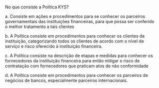 No que consiste a Política KYS?



a.
Consiste em ações e procedimentos para se conhecer os parceiros governamentais das instituições financeiras, para que possa ser conferido o melhor tratamento a tais clientes



b.
A Política consiste em procedimentos para conhecer os clientes da instituição, categorizando todos os clientes de acordo com o nível de serviço e risco oferecido à instituição financeira.



c.
A Política consiste na descrição de etapas e medidas para conhecer os fornecedores da instituição financeira para então mitigar o risco de contratação com fornecedores que praticam atos de não conformidade 



d.
A Política consiste em procedimentos para conhecer os parceiros de negócios de bancos, especialmente parceiros internacionais. 

